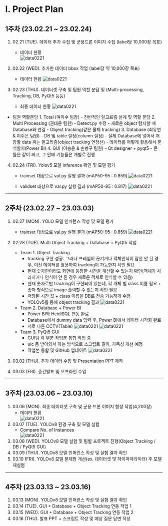# I. Project Plan
## 1주차 (23.02.21 ~ 23.02.24)
1. 02.21 (TUE). 데이터 추가 수집 및 군용드론 이미지 수집 (label당 10,000장 목표)
    - 데이터 현황   
    ![data0221](/images/0221.png)

2. 02.22 (WED). 추가한 데이터 bbox 작업 (label당 약 10,000장 목표)
    - 데이터 현황
    ![data0221](/images/0222.png)

3. 02.23 (THU). 데이터셋 구축 및 팀원 역할 분담 및 (Multi-processing, Tracking, DB, PyQt5 등등)
    - 최종 데이터 현황
    ![data0221](/images/0223.png)

- 팀원 역할분담
        1. Total (여익수 팀장)
            - 전반적인 알고르즘 설계 및 역할 분담
        2. Multi Processing (권태윤 팀원)
            - Detect.py 수정 
            - 새로운 object 탐지할 때 Database와 연결
            - Object tracking(같은 물체 tracking)
        3. Database (최유연 & 이주은 팀원)
            - DB 및 table 설정(column 설정)
            - 실제 Database에 넣어서 저장할 data 짜는 알고리즘(object tracking 연장선)
            - 데이터를 어떻게 활용해서 분석할지(Power BI)
        4. GUI (이승윤 & 손병구 팀원)
            - Qt designer + pyqt5
            - 큰 틀은 같이 짜고, 그 안에 기능들은 개별로 진행
4. 02.24 (FRI). Yolov5 모델 inference 확인 및 모델 평가
    - trainset 대상으로 val.py 실행 결과 (mAP50-95 : 0.859)
    ![data0221](/images/result1.png)
        
    - validset 대상으로 val.py 실행 결과 (mAP50-95 : 0.817)
    ![data0221](/images/result2.png)

<hr>

## 2주차 (23.02.27 ~ 23.03.03)
1. 02.27 (MON). YOLO 모델 인퍼런스 작성 및 모델 평가
    - trainset 대상으로 val.py 실행 결과 (mAP50-95 : 0.859)
    ![data0221](/images/0227.png)

2. 02.28 (TUE). Multi Object Tracking + Database + PyQt5 작업
    - Team 1. Object Tracking
        - tracking 구현 성공. 그러나 프레임이 끊기거나 객체인식이 잠깐 안 된 경우, 이전 데이터를 활용하여 tracking이 가능한지 확인 필요
        - 현재 숫자만이라도 화면에 등장한 시간을 계산할 수 있는지 확인(객체가 사라지거나 인식이 안 된 경우 새로운 객체로 인식할 수 있음)
        - 현재 숫자로만 tracking이 구현되어 있는데, 각 개체 별 class 이름 필요 + 숫자 형식으로 image 출력할 수 있는지 확인 필요
        - 저장된 시간 값 + class 이름을 DB로 전송 가능하게 수정
        - YOLOv5를 통해 object tracking 결과
            ![data0221](/images/0228-tracking.png)
    - Team 2. Database + Power BI
        - Power BI와 HeidiSQL 연동 완료
        - Database에서 dummy data 입력 후, Power BI에서 데이터 시각화 완료
        - 서로 다른 CCTV(Table)
            ![data0221](/images/0228-powerbi.png)
            ![data0221](/images/0228-powerbi2.png)
    - Team 3. PyQt5 GUI
        - GUI팀 각 부분 작업분 통합 작업 중
        - uic 폼 받아와서 하는 방식으로 스크립트 길이, 가독성 개선 예정
        - 작업본 통합 및 GitHub 업데이트
            ![data0221](/images/0228-gui.png)
3. 03.02 (THU). 추가 데이터 수집 및 Presentation PPT 제작   
4. 03.03 (FRI). 중간발표 및 오프라인 수업

<hr>

## 3주차 (23.03.06 ~ 23.03.10)
1. 03.06 (MON). 최종 데이터셋 구축 및 군용 드론 이미지 합성 작업(4,200장)
    - 데이터 현황   
    ![data0221](/images/0306.png)
2. 03.07 (TUE). YOLOv8 환경 구축 및 모델 실험
    - Compare No. of Instances  
    ![data0221](/images/0307.png)
3. 03.08 (WED). YOLOv8 모델 실험 및 팀별 프로젝트 진행(Object Tracking / DB / PyQt5 GUI)
4. 03.09 (THU). YOLOv8 모델 인퍼런스 작성 및 실험 결과 확인
5. 03.10 (FRI). YOLOv8 모델 문제점 개선(ex. 데이터셋 및 하이퍼파라미터) 후 모델 재실험

<hr>

## 4주차 (23.03.13 ~ 23.03.16)
1. 03.13 (MON). YOLOv8 모델 인퍼런스 작성 및 실험 결과 확인
2. 03.14 (TUE). GUI + Database + Object Tracking 연동 작업 1
3. 03.15 (WED). GUI + Database + Object Tracking 연동 작업 2
4. 03.16 (THU). 발표 PPT + 스크립트 작성 및 예상 질문 답변 작성